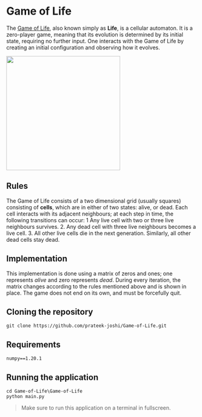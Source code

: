 # Game of Life

The [Game of Life](https://en.wikipedia.org/wiki/Conway%27s_Game_of_Life), also known simply as **Life**, is a cellular automaton. It is a zero-player game, meaning that its evolution is determined by its initial state, requiring no further input. One interacts with the Game of Life by creating an initial configuration and observing how it evolves. 

<img src="https://user-images.githubusercontent.com/70139937/119540949-a62daa80-bdab-11eb-826c-5e1a18bf9e3c.gif" width="300" height="300" align="center"/>

## Rules

The Game of Life consists of a two dimensional grid (usually squares) consisting of **cells**, which are in either of two states: alive, or dead. Each cell interacts with its adjacent neighbours; at each step in time, the following transitions can occur:
1  Any live cell with two or three live neighbours survives.
2. Any dead cell with three live neighbours becomes a live cell.
3. All other live cells die in the next generation. Similarly, all other dead cells stay dead.


## Implementation

This implementation is done using a matrix of zeros and ones; one represents *alive* and zero represents *dead*. During every iteration, the matrix changes according to the rules mentioned above and is shown in place. The game does not end on its own, and must be forcefully quit.


## Cloning the repository

```
git clone https://github.com/prateek-joshi/Game-of-Life.git
```


## Requirements

```
numpy==1.20.1
```


## Running the application

```
cd Game-of-Life\Game-of-Life
python main.py
```


> Make sure to run this application on a terminal in fullscreen.
